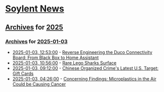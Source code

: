 # [Soylent News](../../../README.md)

## [Archives](../../index.md) for [2025](../index.md)

### [Archives](../../index.md) for [2025-01-03](index.md)

* [2025-01-03, 12:53:00](https://soylentnews.org/article.pl?sid=25/01/02/1014249&from=rss) - [Reverse Engineering the Duco Connectivity Board: From Black Box to Home Assistant](https://soylentnews.org/article.pl?sid=25/01/02/1014249&from=rss)
* [2025-01-03, 10:56:00](https://soylentnews.org/article.pl?sid=25/01/02/108200&from=rss) - [Rare Lego Sharks Surface](https://soylentnews.org/article.pl?sid=25/01/02/108200&from=rss)
* [2025-01-03, 09:12:00](https://soylentnews.org/article.pl?sid=25/01/02/105233&from=rss) - [Chinese Organized Crime's Latest U.S. Target: Gift Cards](https://soylentnews.org/article.pl?sid=25/01/02/105233&from=rss)
* [2025-01-03, 04:26:00](https://soylentnews.org/article.pl?sid=25/01/01/1532216&from=rss) - [Concerning Findings: Microplastics in the Air Could be Causing Cancer](https://soylentnews.org/article.pl?sid=25/01/01/1532216&from=rss)
